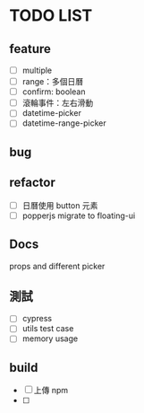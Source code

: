 # TODO LIST

## feature

- [ ] multiple
- [ ] range：多個日曆
- [ ] confirm: boolean
- [ ] 滾輪事件：左右滑動
- [ ] datetime-picker
- [ ] datetime-range-picker

## bug

## refactor

- [ ] 日曆使用 button 元素
- [ ] popperjs migrate to floating-ui

## Docs

props and different picker

## 測試

- [ ] cypress
- [ ] utils test case
- [ ] memory usage

## build

- [ ] 上傳 npm
- [ ]
